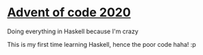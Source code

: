 # [Advent of code 2020](https://adventofcode.com/)

Doing everything in Haskell because I'm crazy

This is my first time learning Haskell, hence the poor code haha! :p